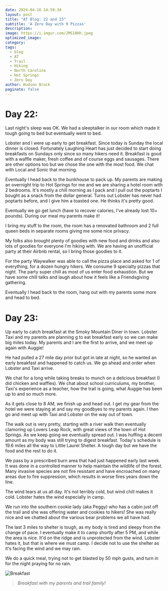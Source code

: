 ```yaml
---
date: 2024-04-16 14:59:34
layout: post
title: "AT Blog: 22 and 23"
subtitle: 'A Zero Day with 9 Pizzas'
description:
image: https://i.imgur.com/JMS18Hh.jpeg
optimized_image: 
category:
tags:
  - blog
  - AT
  - Trail
  - Hiking
  - North Carolina
  - Hot Springs
  - Zero Day
author: Hudson Brock
paginate: false
---
```


# Day 22:

Last night's sleep was OK. We had a sleeptalker in our room which made it tough going to bed but eventually went to bed.

Lobster and I were up early to get breakfast. Since today is Sunday the local dinner is closed. Fortunately Laughing Heart has just decided to start doing breakfasts on Sundays only since so many hikers need it. Breakfast is good with a waffle maker, fresh coffee and of course eggs and sausages. There are other options too but we chose the one with the most food. We chat with Local and Sonic that morning.

Eventually I head back to the bunkhouse to pack up. My parents are making an overnight trip to Hot Springs for me and we are sharing a hotel room with 2 bedrooms. It's mostly a chill morning as I pack and I pull out the poptarts I bought as a snack from the dollar general. Turns out Lobster has never had poptarts before, and I give him a toasted one. He thinks it's pretty good.

Eventually we go get lunch (have to recover calories, I've already lost 10+ pounds). During our meal my parents make it!

I bring my stuff to the room, the room has a renovated bathroom and 2 full queen beds in separate rooms giving me some nice privacy.

My folks also brought plenty of goodies with new food and drinks and also lots of goodies for everyone I'm hiking with. We are having an unofficial party at their Airbnb rental, so I bring those goodies to it.

For the party Waywalker was able to call the pizza place and asked for 1 of everything, for a dozen hungry hikers. We consume 9 specialty pizzas that night. The party super chill as most of us enter food exhaustion. But we have some chill talks and laugh about how it feels like a Friendsgiving gathering.

Eventually I head back to the room, hang out with my parents some more and head to bed.


# Day 23:

Up early to catch breakfast at the Smoky Mountain Diner in town. Lobster Taxi and my parents are planning g to eat breakfast early so we can make big miles today. My parents and I are the first to arrive, and we meet up again with Auggie!

He had pulled a 27 mile day prior but got in late at night, so he wanted an early breakfast and happened to catch us. We go ahead and order when Lobster and Taxi arrive. 

We chat for a long while taking breaks to munch on a delicious breakfast (I did chicken and waffles). We chat about school curriculums, my brother, Taxi's experience as a teacher, how the trail is going, what Auggie has been up to and so much more.

As it gets close to 8 AM, we finish up and head out. I get my gear from the hotel we were staying at and say my goodbyes to my parents again. I then go and meet up with Taxi and Lobster on the way out of town.

The walk out is very pretty, starting with a river walk then eventually clamoring up Lovers Leap Rock, with great views of the town of Hot Springs. As we keep going we eventually spread out. I was huffing a decent amount as my body was still trying to digest breakfast. Today's schedule is 19.6 miles all the way to Little Laurel Shelter. A tough day but we have the food and the rest to do it.

We pass by a prescribed burn area that had just happened early last week. It was done in a controlled manner to help maintain the wildlife of the forest. Many invasive species are not fire resistant and have encroached on many areas due to fire suppression, which results in worse fires years down the line.

The wind tears at us all day. It's not terribly cold, but wind chill makes it cold. Lobster hates the wind especially in camp. 

We run into the southern cookie lady (aka Peggy) who has a cabin just off the trail and she was offering water and cookies to hikers! She was really nice and we chatted about the various bear problems we all have had.

The last 3 miles to shelter is tough, as my body is tired and sleepy from the change of pace. I eventually make it to camp shortly after 5 PM, and while the area is nice. It'd on the ridge and is unprotected from the wind. Lobster hates it, but that is where we must camp. I decide not to use the shelter as it's facing the wind and we may rain.

We do a quick meal, trying not to get blasted by 50 mph gusts, and turn in for the night praying for no rain.


![Breakfast](https://i.imgur.com/aZRqocA.jpeg "Breakfast with my parents and trail family!")

>*Breakfast with my parents and trail family!*